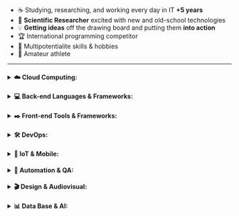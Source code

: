 - ☕ Studying, researching, and working every day in IT **+5 years**
- 🔬 **Scientific Researcher** excited with new and old-school technologies
- 💡 **Getting ideas** off the drawing board and putting them **into action**
- 🏆 International programming competitor
- 🎨 Multipotentialite skills & hobbies
- 🚴 Amateur athlete

---
<!-- Cloud Computing -->
<h4>
  <details>
  <summary> ☁️ Cloud Computing:</summary>
    <br>
    <p align="left" >
      <a href="https://skillicons.dev">
        <img src="https://skillicons.dev/icons?i=aws,gcp,azure,heroku&perline=12"/>
      </a>
    </p>
  </details>
</h4>

<!-- Back-end & Frameworks -->
<h4>
<details>
  <summary> 💻 Back-end Languages & Frameworks:</summary>
  <br>
  <p align="left">
    <a href="https://skillicons.dev">
      <img src="https://skillicons.dev/icons?i=cpp,py,django,dotnet,go,haskell,java,js,fortran,kotlin,laravel,matlab,octave,nodejs,php,ruby,spring,wasm,ts,express,flask&perline=12"/>
    </a>
  </p>
</details>
</h4>

<!-- Front-end & Frameworks -->
<h4>
  <details>
  <summary>✒️ Front-end Tools & Frameworks:</summary>
    <br>
    <p align="left">
      <a href="https://skillicons.dev">
        <img src="https://skillicons.dev/icons?i=angular,bootstrap,css,html,d3,nestjs,nextjs,react,jquery,react,reactivex,rails,sass,vercel,threejs,webflow,wordpress,processing,gulp&perline=12"/>
      </a>
    </p>
  </details>
</h4>

<!-- DevOps -->
<h4>
  <details>
  <summary> 🛠️ DevOps:</summary>
   <br>
    <p align="left">
      <a href="https://skillicons.dev">
        <img src="https://skillicons.dev/icons?i=ansible,cloudflare,docker,kubernetes,git,github,githubactions,gitlab,jenkins,ansible,gradle,nginx,grafana,prometheus&perline=12"/>    
      </a>
    </p>
  </details>
</h4>

<!-- IoT & Mobile -->
<h4>
  <details>
  <summary> 📱 IoT & Mobile:</summary>
    <br>
    <p align="left">
      <a href="https://skillicons.dev">
        <img src="https://skillicons.dev/icons?i=androidstudio,dart,flutter,arduino,raspberrypi,swift&perline=12"/>
      </a>
    </p>
  </details>
</h4>

<!-- Automation & QA -->
<h4>
  <details>
  <summary> 🎯 Automation & QA:</summary>
    <br>
    <p align="left">
      <a href="https://skillicons.dev">
        <img src="https://skillicons.dev/icons?i=jest,gulp,gherkin,selenium&perline=12"/>
      </a>
    </p>
  </details>
</h4>

<!-- Design & Audiovisual -->
<h4>
  <details>
  <summary> 🎬 Design & Audiovisual:</summary>
    <br>
      <p align="left">
        <a href="https://skillicons.dev">
          <img src="https://skillicons.dev/icons?i=blender,figma,ae,au,ai,ps,pr,xd&perline=12"/>
        </a>
      </p>
  </details>
</h4>

<!-- BigData & Machine Learning -->
<h4>
  <details>
  <summary> 📊 Data Base & AI:</summary>
      <br>
        <p align="left">
          <a href="https://skillicons.dev">
            <img src="https://skillicons.dev/icons?i=mongodb,mysql,postgres,redis,dynamodb,sqlite,kafka,pytorch,tensorflow,scala,graphql&perline=12"/>
          </a>
        </p>
  </details>
</h4>

